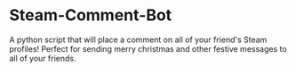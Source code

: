 # Steam-Comment-Bot
A python script that will place a comment on all of your friend's Steam profiles! Perfect for sending merry christmas and other festive messages to all of your friends.

